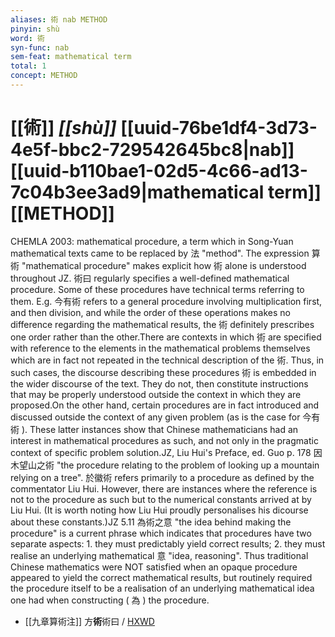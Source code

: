 ```yaml
---
aliases: 術 nab METHOD
pinyin: shù
word: 術
syn-func: nab
sem-feat: mathematical term
total: 1
concept: METHOD 
---
```

# [[術]] *[[shù]]*  [[uuid-76be1df4-3d73-4e5f-bbc2-729542645bc8|nab]] [[uuid-b110bae1-02d5-4c66-ad13-7c04b3ee3ad9|mathematical term]] [[METHOD]]
CHEMLA 2003: mathematical procedure, a term which in Song-Yuan mathematical texts came to be replaced by 法 "method". The expression 算術 "mathematical procedure" makes explicit how 術 alone is understood throughout JZ. 術曰 regularly specifies a well-defined mathematical procedure. Some of these procedures have technical terms referring to them. E.g. 今有術 refers to a general procedure involving multiplication first, and then division, and while the order of these operations makes no difference regarding the mathematical results, the 術 definitely prescribes one order rather than the other.There are contexts in which 術 are specified with reference to the elements in the mathematical problems themselves which are in fact not repeated in the technical description of the 術. Thus, in such cases, the discourse describing these procedures 術 is embedded in the wider discourse of the text. They do not, then constitute instructions that may be properly understood outside the context in which they are proposed.On the other hand, certain procedures are in fact introduced and discussed outside the context of any given problem (as is the case for 今有術 ). These latter instances show that Chinese mathematicians had an interest in mathematical procedures as such, and not only in the pragmatic context of specific problem solution.JZ, Liu Hui's Preface, ed. Guo p. 178 因木望山之術 "the procedure relating to the problem of looking up a mountain relying on a tree". 於徽術 refers primarily to a procedure as defined by the commentator Liu Hui. However, there are instances where the reference is not to the procedure as such but to the numerical constants arrived at by Liu Hui. (It is worth noting how Liu Hui proudly personalises his dicourse about these constants.)JZ 5.11 為術之意 "the idea behind making the procedure" is a current phrase which indicates that procedures have two separate aspects: 1. they must predictably yield correct results; 2. they must realise an underlying mathematical 意 "idea, reasoning". Thus traditional Chinese mathematics were NOT satisfied when an opaque procedure appeared to yield the correct mathematical results, but routinely required the procedure itself to be a realisation of an underlying mathematical idea one had when constructing ( 為 ) the procedure.
 - [[九章算術注]] 方**術**術曰 / [HXWD](https://hxwd.org/textview.html?location=KR3f0032_tls_001-p0038a-s1-seg1a)